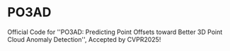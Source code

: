 # PO3AD
Official Code for ''PO3AD: Predicting Point Offsets toward Better 3D Point Cloud Anomaly Detection'', Accepted by CVPR2025!
